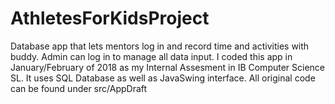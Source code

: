 # AthletesForKidsProject
Database app that lets mentors log in and record time and activities with buddy. Admin can log in to manage all data input. 
I coded this app in January/February of 2018 as my Internal Assesment in IB Computer Science SL. 
It uses SQL Database as well as JavaSwing interface. 
All original code can be found under src/AppDraft
